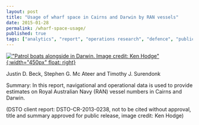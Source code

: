 ```yaml
---
layout: post
title: "Usage of wharf space in Cairns and Darwin by RAN vessels"
date: 2015-01-28
permalink: /wharf-space-usage/
published: true
tags: ["analytics", "report", "operations research", "defence", "publication", ]
---
```

[!["Patrol boats alongside in Darwin. Image credit: Ken Hodge"](https://upload.wikimedia.org/wikipedia/commons/6/6d/Darwin%27s_Stokes_Hill_Wharf_January_2010.jpg "Patrol boats alongside in Darwin. Image credit: Ken Hodge"){:width="450px" float: right}](https://commons.wikimedia.org/wiki/File:Darwin's_Stokes_Hill_Wharf_January_2010.jpg)

Justin D. Beck, Stephen G. Mc Ateer and Timothy J. Surendonk

Summary: In this report, navigational and operational data is used to provide estimates on Royal Australian Navy (RAN) vessel numbers in Cairns and Darwin.

(DSTO client report: DSTO-CR-2013-0238, not to be cited without approval, title and summary approved for public release, image credit: Ken Hodge)

